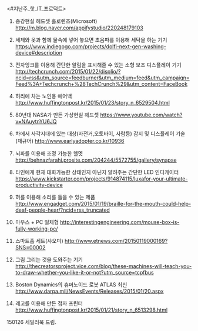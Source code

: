 <#지난주_핫_IT_프로덕트>

1. 증강현실 헤드셋 홀로렌즈(Microsoft)
http://m.blog.naver.com/appifystudio/220248179103

2. 세제와 옷과 함께 물속에 넣어 놓으면 초음파를 이용해 세탁을 하는 기기
https://www.indiegogo.com/projects/dolfi-next-gen-washing-device#description

3. 전자잉크를 이용해 간단한 알림을 표시해줄 수 있는 소형 보조 디스플레이 기기
http://techcrunch.com/2015/01/22/displio/?ncid=rss&utm_source=feedburner&utm_medium=feed&utm_campaign=Feed%3A+Techcrunch+%28TechCrunch%29&utm_content=FaceBook

4. 허리에 차는 노인용 에어백
http://www.huffingtonpost.kr/2015/01/23/story_n_6529504.html


5. 80년대 NASA가 만든 가상현실 헤드셋
https://www.youtube.com/watch?v=NAuytnYU6JQ

6. 차에서 사각지대에 있는 대상(자전거,오토바이, 사람등) 감지 및 디스플레이 기술 (재규어)
http://www.earlyadopter.co.kr/10936


7. 뇌파를 이용해 조정 가능한 헬멧
http://behnazfarahi.prosite.com/204244/5572755/gallery/synapse


8.  타인에게 현재 대화가능한 상태인지 아닌지 알려주는 간단한 LED 인디케이터
https://www.kickstarter.com/projects/914874115/luxafor-your-ultimate-productivity-device

9. 혀를 이용해 소리를 들을 수 있는 제품 
http://www.engadget.com/2015/01/19/braille-for-the-mouth-could-help-deaf-people-hear/?ncid=rss_truncated

10. 마우스 + PC 일체형
http://interestingengineering.com/mouse-box-is-fully-working-pc/

11. 스마트홈 세트(샤오미)
http://www.etnews.com/20150119000169?SNS=00002

12. 그림 그리는 것을 도와주는 기기
http://thecreatorsproject.vice.com/blog/these-machines-will-teach-you-to-draw-whether-you-like-it-or-not?utm_source=tcpfbus

13. Boston Dynamics의 휴머노이드 로봇 ATLAS 최신
http://www.darpa.mil/NewsEvents/Releases/2015/01/20.aspx

14. 레고를 이용해 만든 점자 프린터
http://www.huffingtonpost.kr/2015/01/21/story_n_6513298.html

150126  <tech>
세일러묵 드림.
